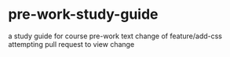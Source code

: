 # pre-work-study-guide
a study guide for course pre-work
text change of feature/add-css 
attempting pull request to view change

